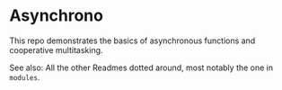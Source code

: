 # Asynchrono

This repo demonstrates the basics of asynchronous functions and cooperative multitasking.

See also: All the other Readmes dotted around, most notably the one in `modules`.
